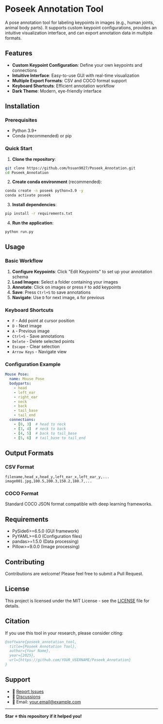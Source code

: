 # Poseek Annotation Tool

A pose annotation tool for labeling keypoints in images (e.g., human joints, animal body parts). It supports custom keypoint configurations, provides an intuitive visualization interface, and can export annotation data in multiple formats.

## Features

- **Custom Keypoint Configuration**: Define your own keypoints and connections
- **Intuitive Interface**: Easy-to-use GUI with real-time visualization
- **Multiple Export Formats**: CSV and COCO format support
- **Keyboard Shortcuts**: Efficient annotation workflow
- **Dark Theme**: Modern, eye-friendly interface

## Installation

### Prerequisites

- Python 3.9+
- Conda (recommended) or pip

### Quick Start

1. **Clone the repository**:
```bash
git clone https://github.com/hsuan9027/Poseek_Annotation.git
cd Poseek_Annotation
```

2. **Create conda environment** (recommended):
```bash
conda create -n poseek python=3.9 -y
conda activate poseek
```

3. **Install dependencies**:
```bash
pip install -r requirements.txt
```

4. **Run the application**:
```bash
python run.py
```

## Usage

### Basic Workflow

1. **Configure Keypoints**: Click "Edit Keypoints" to set up your annotation schema
2. **Load Images**: Select a folder containing your images
3. **Annotate**: Click on images or press `F` to add keypoints
4. **Save**: Press `Ctrl+S` to save annotations
5. **Navigate**: Use `D` for next image, `A` for previous

### Keyboard Shortcuts

- `F` - Add point at cursor position
- `D` - Next image
- `A` - Previous image
- `Ctrl+S` - Save annotations
- `Delete` - Delete selected points
- `Escape` - Clear selection
- `Arrow Keys` - Navigate view

### Configuration Example

```yaml
Mouse Pose:
  name: Mouse Pose
  bodyparts:
    - head
    - left_ear
    - right_ear
    - neck
    - back
    - tail_base
    - tail_end
  connections:
    - [0, 3]  # head to neck
    - [3, 4]  # neck to back
    - [4, 5]  # back to tail_base
    - [5, 6]  # tail_base to tail_end
```

## Output Formats

### CSV Format
```csv
filename,head_x,head_y,left_ear_x,left_ear_y,...
image001.jpg,100.5,200.3,150.2,180.7,...
```

### COCO Format
Standard COCO JSON format compatible with deep learning frameworks.

## Requirements

- PySide6>=6.5.0 (GUI framework)
- PyYAML>=6.0 (Configuration files)
- pandas>=1.5.0 (Data processing)
- Pillow>=9.0.0 (Image processing)

## Contributing

Contributions are welcome! Please feel free to submit a Pull Request.

## License

This project is licensed under the MIT License - see the [LICENSE](LICENSE) file for details.

## Citation

If you use this tool in your research, please consider citing:

```bibtex
@software{poseek_annotation_tool,
  title={Poseek Annotation Tool},
  author={Your Name},
  year={2025},
  url={https://github.com/YOUR_USERNAME/Poseek_Annotation}
}
```

## Support

- 🐛 [Report Issues](https://github.com/YOUR_USERNAME/Poseek_Annotation/issues)
- 💬 [Discussions](https://github.com/YOUR_USERNAME/Poseek_Annotation/discussions)
- 📧 Email: your.email@example.com

---

**Star ⭐ this repository if it helped you!**